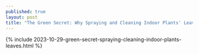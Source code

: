```yaml
---
published: true
layout: post
title: "The Green Secret: Why Spraying and Cleaning Indoor Plants' Leaves is a Game Changer"
---
```

{% include 2023-10-29-green-secret-spraying-cleaning-indoor-plants-leaves.html %}